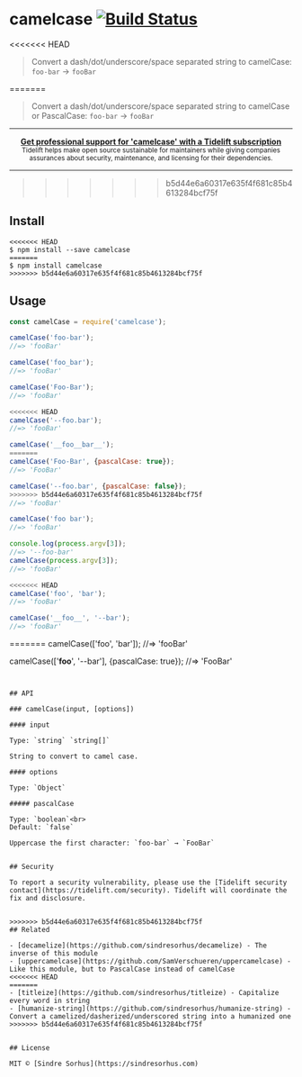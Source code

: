 # camelcase [![Build Status](https://travis-ci.org/sindresorhus/camelcase.svg?branch=master)](https://travis-ci.org/sindresorhus/camelcase)

<<<<<<< HEAD
> Convert a dash/dot/underscore/space separated string to camelCase: `foo-bar` → `fooBar`

=======
> Convert a dash/dot/underscore/space separated string to camelCase or PascalCase: `foo-bar` → `fooBar`

---

<div align="center">
	<b>
		<a href="https://tidelift.com/subscription/pkg/npm-camelcase?utm_source=npm-camelcase&utm_medium=referral&utm_campaign=readme">Get professional support for 'camelcase' with a Tidelift subscription</a>
	</b>
	<br>
	<sub>
		Tidelift helps make open source sustainable for maintainers while giving companies<br>assurances about security, maintenance, and licensing for their dependencies.
	</sub>
</div>

---
>>>>>>> b5d44e6a60317e635f4f681c85b4613284bcf75f

## Install

```
<<<<<<< HEAD
$ npm install --save camelcase
=======
$ npm install camelcase
>>>>>>> b5d44e6a60317e635f4f681c85b4613284bcf75f
```


## Usage

```js
const camelCase = require('camelcase');

camelCase('foo-bar');
//=> 'fooBar'

camelCase('foo_bar');
//=> 'fooBar'

camelCase('Foo-Bar');
//=> 'fooBar'

<<<<<<< HEAD
camelCase('--foo.bar');
//=> 'fooBar'

camelCase('__foo__bar__');
=======
camelCase('Foo-Bar', {pascalCase: true});
//=> 'FooBar'

camelCase('--foo.bar', {pascalCase: false});
>>>>>>> b5d44e6a60317e635f4f681c85b4613284bcf75f
//=> 'fooBar'

camelCase('foo bar');
//=> 'fooBar'

console.log(process.argv[3]);
//=> '--foo-bar'
camelCase(process.argv[3]);
//=> 'fooBar'

<<<<<<< HEAD
camelCase('foo', 'bar');
//=> 'fooBar'

camelCase('__foo__', '--bar');
//=> 'fooBar'
```


=======
camelCase(['foo', 'bar']);
//=> 'fooBar'

camelCase(['__foo__', '--bar'], {pascalCase: true});
//=> 'FooBar'
```


## API

### camelCase(input, [options])

#### input

Type: `string` `string[]`

String to convert to camel case.

#### options

Type: `Object`

##### pascalCase

Type: `boolean`<br>
Default: `false`

Uppercase the first character: `foo-bar` → `FooBar`


## Security

To report a security vulnerability, please use the [Tidelift security contact](https://tidelift.com/security). Tidelift will coordinate the fix and disclosure.


>>>>>>> b5d44e6a60317e635f4f681c85b4613284bcf75f
## Related

- [decamelize](https://github.com/sindresorhus/decamelize) - The inverse of this module
- [uppercamelcase](https://github.com/SamVerschueren/uppercamelcase) - Like this module, but to PascalCase instead of camelCase
<<<<<<< HEAD
=======
- [titleize](https://github.com/sindresorhus/titleize) - Capitalize every word in string
- [humanize-string](https://github.com/sindresorhus/humanize-string) - Convert a camelized/dasherized/underscored string into a humanized one
>>>>>>> b5d44e6a60317e635f4f681c85b4613284bcf75f


## License

MIT © [Sindre Sorhus](https://sindresorhus.com)
